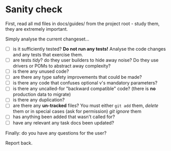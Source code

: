 # Sanity check

First, read all md files in docs/guides/ from the project root - study them, they are extremely important.

Simply analyse the current changeset...

- [ ] is it sufficiently tested? **Do not run any tests!** Analyse the code changes and any tests that exercise them.
- [ ] are tests _tidy_? do they user builders to hide away noise? Do they use drivers or POMs to abstract away complexity?
- [ ] is there any unused code?
- [ ] are there any type safety improvements that could be made?
- [ ] is there any code that confuses optional v's mandatory parameters?
- [ ] is there any uncalled-for "backward compatible" code? (there is **no** production data to migrate)
- [ ] is there any duplication?
- [ ] are there any **un-tracked** files? You must either `git add` them, _delete_ them or in special cases (ask for permission) _git ignore_ them
- [ ] has anything been added that wasn't called for?
- [ ] have any relevant any task docs been updated?

Finally: do you have any questions for the user?

Report back.
